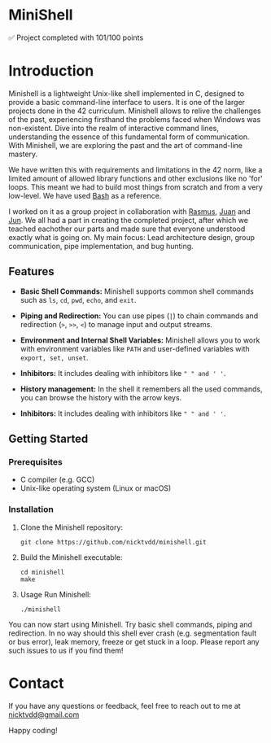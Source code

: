 # MiniShell
:white_check_mark: Project completed with 101/100 points

# Introduction

Minishell is a lightweight Unix-like shell implemented in C, designed to provide a basic command-line interface to users. It is one of the larger projects done in the 42 curriculum. Minishell allows to relive the challenges of the past, experiencing firsthand the problems faced when Windows was non-existent. Dive into the realm of interactive command lines, understanding the essence of this fundamental form of communication. With Minishell, we are exploring the past and the art of command-line mastery.

We have written this with requirements and limitations in the 42 norm, like a limited amount of allowed library functions and other exclusions like no 'for' loops. This meant we had to build most things from scratch and from a very low-level. We have used [Bash](https://www.gnu.org/software/bash/) as a reference.

I worked on it as a group project in collaboration with [Rasmus](https://github.com/RushMaverick), [Juan](https://github.com/jestebanpelaez18) and [Jun](https://github.com/composerjunhee). We all had a part in creating the completed project, after which we teached eachother our parts and made sure that everyone understood exactly what is going on. My main focus: Lead architecture design, group communication, pipe implementation, and bug hunting.

## Features

- **Basic Shell Commands:** Minishell supports common shell commands such as `ls`, `cd`, `pwd`, `echo`, and `exit`.

- **Piping and Redirection:** You can use pipes (`|`) to chain commands and redirection (`>`, `>>`, `<`) to manage input and output streams.

- **Environment and Internal Shell Variables:** Minishell allows you to work with environment variables like `PATH` and user-defined variables with `export, set, unset`.

- **Inhibitors:** It includes dealing with inhibitors like `" " and ' '`.

-  **History management:** In the shell it remembers all the used commands, you can browse the history with the arrow keys.

- **Inhibitors:** It includes dealing with inhibitors like `" " and ' '`.

## Getting Started

### Prerequisites

- C compiler (e.g. GCC)
- Unix-like operating system (Linux or macOS)

### Installation

1. Clone the Minishell repository:

   ```shell
   git clone https://github.com/nicktvdd/minishell.git
   ```
2. Build the Minishell executable:
   ```
   cd minishell
   make
   ```
3. Usage
   Run Minishell:
   ```
   ./minishell
   ```
You can now start using Minishell. Try basic shell commands, piping and redirection.
In no way should this shell ever crash (e.g. segmentation fault or bus error), leak memory, freeze or get stuck in a loop. Please report any such issues to us if you find them!

# Contact

If you have any questions or feedback, feel free to reach out to me at nicktvdd@gmail.com

Happy coding!
